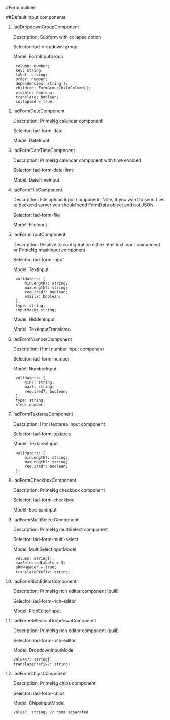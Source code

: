 #Form builder

##Default input components

1. IadDropdownGroupComponent
  
    Description: Subform with collapse option
    
    Selector: iad-dropdown-group
    
    Model: FormInputGroup
    
        column: number;
        key: string;
        label: string;
        order: number;
        dependencies: string[];
        children: FormGroupChildColumn[];
        visible: boolean;
        translate: boolean;
        collapsed = true;
    
2. IadFormDateComponent

    Description: PrimeNg calendar component
    
    Selector: iad-form-date
    
    Model: DateInput
    
3. IadFormDateTimeComponent

    Description: PrimeNg calendar component with time enabled
    
    Selector: iad-form-date-time
    
    Model: DateTimeInput
    
4. IadFormFileComponent

    Description: File upload input component. Note, if you want to send files to backend server you should send FormData object and not JSON. 
    
    Selector: iad-form-file
    
    Model: FileInput
    
5. IadFormInputComponent

    Description: Relative to configuration either html text input component or PrimeNg maskInput component
    
    Selector: iad-form-input
    
    Model: TextInput
      
        validators: {
            minLength?: string;
            maxLength?: string;
            required?: boolean;
            email?: boolean;
        };
        type: string;
        inputMask: string;
        
    Model: HiddenInput
    
    Model: TextInputTranslated 
    
6. IadFormNumberComponent

    Description: Html number input component
    
    Selector: iad-form-number
    
    Model: NumberInput
    
        validators: {
            min?: string;
            max?: string;
            required?: boolean;
        };
        type: string;
        step: number;
    
7. IadFormTextareaComponent

    Description: Html textarea input component
    
    Selector: iad-form-textarea
    
    Model: TextareaInput
    
        validators: {
            minLength?: string;
            maxLength?: string;
            required?: boolean;
        };

8. IadFormCheckboxComponent

    Description: PrimeNg checkbox component
    
    Selector: iad-form-checkbox
    
    Model: BooleanInput
    
9. IadFormMultiSelectComponent

    Description: PrimeNg multiSelect component
    
    Selector: iad-form-multi-select
    
    Model: MultiSelectInputModel
    
        values: string[];
        maxSelectedLabels = 3;
        showHeader = true;
        translatePrefix: string;

10. IadFormRichEditorComponent

    Description: PrimeNg rich editor component (quill)
    
    Selector: iad-form-rich-editor
    
    Model: RichEditorInput
    
11. IadFormSelectionDropdownComponent

    Description: PrimeNg rich editor component (quill)
    
    Selector: iad-form-rich-editor
    
    Model: DropdownInputModel
    
        values?: string[];
        translatePrefix?: string;

12. IadFormChipsComponent

    Description: PrimeNg chips component
    
    Selector: iad-form-chips
    
    Model: ChipsInputModel
    
        value?: string; // coma separated
